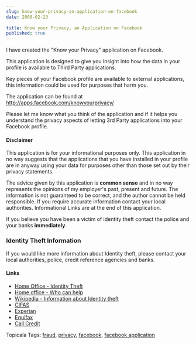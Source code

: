 ```yaml
---
slug: know-your-privacy-an-application-on-facebook
date: 2008-02-23
 
title: Know your Privacy, an Application on Facebook
published: true
---
```

<p>I have created the "Know your Privacy" application on Facebook.</p> <p>This application is designed to give you insight into how the data in your profile is available to Third Party applications. </p><p>Key pieces of your Facebook profile are available to external applications, this information could be used for purposes that harm you. </p><p>The application can be found at <a href="http://apps.facebook.com/knowyourprivacy/" title="http://apps.facebook.com/knowyourprivacy/">http://apps.facebook.com/knowyourprivacy/</a> </p><p>Please let me know what you think of the application and if it helps you understand the privacy aspects of letting 3rd Party applications into your Facebook profile. </p><h4>Disclaimer</h4> <p>This application is for your informational purposes only. This application in no way suggests that the applications that you have installed in your profile are in anyway using your data for purposes other than those set out by their privacy statements. </p><p>The advice given by this application is <b>common sense</b> and in no way represents the opinions of my employer's past, present and future. The information is not guaranteed to be correct, and the author cannot be held responsible. If you require accurate information contact your local authorities. Informational Links are at the end of this application. </p><p>If you believe you have been a victim of identity theft contact the police and your banks <b>immediately</b>. </p><h3>Identity Theft Information</h3> <p>If you would like more information about Identity theft, please contact your local authorities, police, credit reference agencies and banks. </p><h4>Links</h4> <ul> <li>
<a href="http://www.identity-theft.org.uk/">Home Office - Identity Theft</a> </li>
<li>
<a href="http://www.identity-theft.org.uk/who-can-help.html">Home office - Who can help</a> </li>
<li>
<a href="http://en.wikipedia.org/wiki/Identity_theft">Wikipedia - Information about Identity theft</a> </li>
<li>
<a href="http://www.cifas.org.uk/default.asp?edit_id=561-56">CIFAS</a> </li>
<li>
<a href="http://apps.facebook.com/knowyourprivacy/www.experian.com/identity_fraud/fraud.html">Experian</a> </li>
<li>
<a href="http://apps.facebook.com/knowyourprivacy/www.equifax.com/credit-information/identity-theft">Equifax</a> </li>
<li><a href="http://www.callcredit.co.uk/consumer/hot-topics/identity-theft">Call Credit</a></li>
</ul> <div class="wlWriterSmartContent" style="padding-right: 0px; display: inline; padding-left: 0px; padding-bottom: 0px; margin: 0px; padding-top: 0px;">Topicala Tags: <a href="http://www.topicala.com/tag/fraud" rel="tag">fraud</a>, <a href="http://www.topicala.com/tag/privacy" rel="tag">privacy</a>, <a href="http://www.topicala.com/tag/facebook" rel="tag">facebook</a>, <a href="http://www.topicala.com/tag/facebook%20application" rel="tag">facebook application</a>
</div>  

